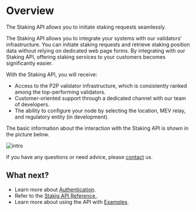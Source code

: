 # Overview

The Staking API allows you to initiate staking requests seamlessly.

The Staking API allows you to integrate your systems with our validators' infrastructure. You can initiate staking requests and retrieve staking position data without relying on dedicated web page forms. By integrating with our Staking API, offering staking services to your customers becomes significantly easier.

With the Staking API, you will receive:

- Access to the P2P validator infrastructure, which is consistently ranked among the top-performing validators.
- Customer-oriented support through a dedicated channel with our team of developers.
- The ability to configure your node by selecting the location, MEV relay, and regulatory entity (in development).

The basic information about the interaction with the Staking API is shown in the picture below.

![intro](/p2p/intro2.png)

If you have any questions or need advice, please [contact](http://p2p.demo.documentat.io/support/contacts/) us.

## What next?

- Learn more about [Authentication](http://p2p.demo.documentat.io/staking-api/authentication/).
- Refer to the [Stakig API Reference ](http://p2p.demo.documentat.io/api/staking-api.html).
- Learn more about using the API with [Examples](http://p2p.demo.documentat.io/staking-api/examples/).